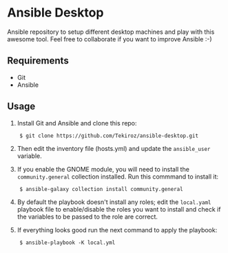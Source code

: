 # Ansible Desktop

Ansible repository to setup different desktop machines and play with this awesome tool. Feel free to collaborate if you want to improve Ansible :-)

## Requirements

- Git
- Ansible


## Usage
1. Install Git and Ansible and clone this repo:
```
    $ git clone https://github.com/Tekiroz/ansible-desktop.git
```

2. Then edit the inventory file (hosts.yml) and update the `ansible_user` variable.

3. If you enable the GNOME module, you will need to install the `community.general` collection installed. Run this commmand to install it:
```
    $ ansible-galaxy collection install community.general
``` 

4. By default the playbook doesn't install any roles; edit the  `local.yaml` playbook file to enable/disable the roles you want to install and check if the variables to be passed to the role are correct.

5. If everything looks good run the next command to apply the playbook: 
```
    $ ansible-playbook -K local.yml
```


